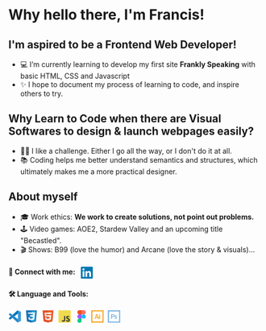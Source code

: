 # Why hello there, I'm Francis!

## I'm aspired to be a Frontend Web Developer!
- 💻 I’m currently learning to develop my first site **Frankly Speaking** with basic HTML, CSS and Javascript
- ✨ I hope to document my process of learning to code, and inspire others to try.

## Why Learn to Code when there are Visual Softwares to design & launch webpages easily?
- 🏋️‍♂️ I like a challenge. Either I go all the way, or I don't do it at all. 
- 📚 Coding helps me better understand semantics and structures, which ultimately makes me a more practical designer.

## About myself
- 🎓 Work ethics: **We work to create solutions, not point out problems.**
- 🕹️ Video games: AOE2, Stardew Valley and an upcoming title "Becastled".
- 🎬 Shows: B99 (love the humor) and Arcane (love the story & visuals)...

#### 🔗 Connect with me: &nbsp; [<img alt="LinkedIn: Francis Yip" height="25px" align="center" src="https://github.com/devicons/devicon/blob/master/icons/linkedin/linkedin-original.svg" />](https://www.linkedin.com/in/francisyip98/)

#### 🛠️ Language and Tools:
<img src="https://github.com/devicons/devicon/blob/master/icons/vscode/vscode-original.svg" alt="VS Code" width="25" height="25"/>&nbsp;
<img src="https://github.com/devicons/devicon/blob/master/icons/css3/css3-original.svg" alt="CSS" width="25" height="25"/>&nbsp;
<img src="https://github.com/devicons/devicon/blob/master/icons/html5/html5-original.svg" alt="HTML" width="25" height="25"/>&nbsp;
<img src="https://github.com/devicons/devicon/blob/master/icons/javascript/javascript-original.svg" alt="JavaScript" width="25" height="25"/>&nbsp;
<img src="https://github.com/devicons/devicon/blob/master/icons/figma/figma-original.svg" alt="Figma" width="25" height="25"/>&nbsp;
<img src="https://github.com/devicons/devicon/blob/master/icons/illustrator/illustrator-line.svg" alt="Adobe Illustrator" width="25" height="25"/>&nbsp;
<img src="https://github.com/devicons/devicon/blob/master/icons/photoshop/photoshop-line.svg" alt="Adobe Photoshop" width="25" height="25"/>

<!---
FlanPanda/FlanPanda is a ✨ special ✨ repository because its `README.md` (this file) appears on your GitHub profile.
You can click the Preview link to take a look at your changes.
--->
